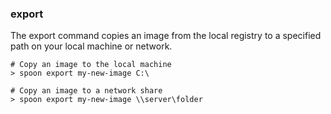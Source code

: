 ### export

The export command copies an image from the local registry to a specified path on your local machine or network. 

	# Copy an image to the local machine
	> spoon export my-new-image C:\

	# Copy an image to a network share
	> spoon export my-new-image \\server\folder